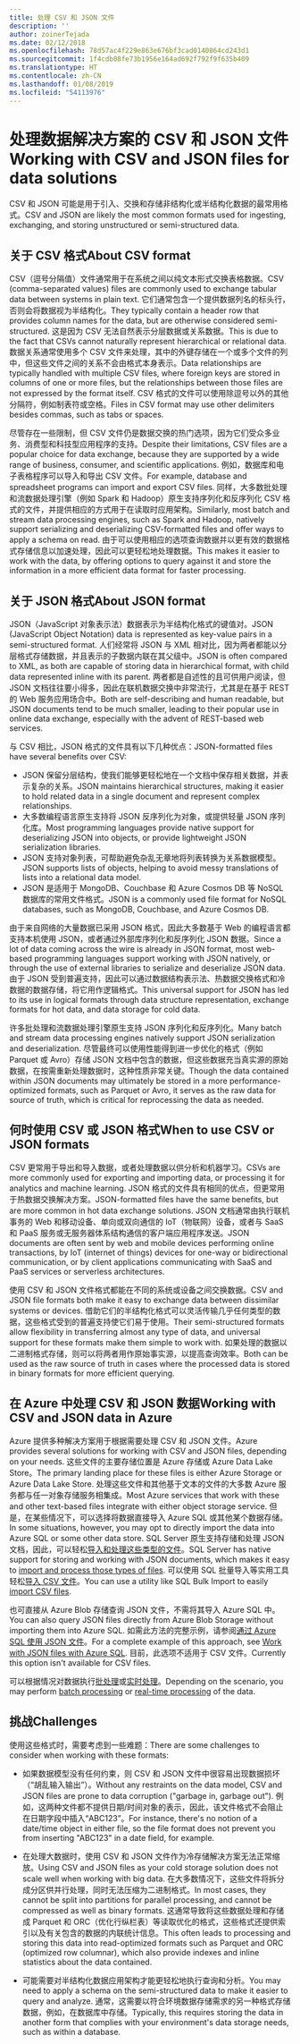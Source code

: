 ```yaml
---
title: 处理 CSV 和 JSON 文件
description: ''
author: zoinerTejada
ms.date: 02/12/2018
ms.openlocfilehash: 78d57ac4f229e863e676bf3cad0140864cd243d1
ms.sourcegitcommit: 1f4cdb08fe73b1956e164ad692f792f9f635b409
ms.translationtype: HT
ms.contentlocale: zh-CN
ms.lasthandoff: 01/08/2019
ms.locfileid: "54113976"
---
```

# <a name="working-with-csv-and-json-files-for-data-solutions"></a><span data-ttu-id="1752e-102">处理数据解决方案的 CSV 和 JSON 文件</span><span class="sxs-lookup"><span data-stu-id="1752e-102">Working with CSV and JSON files for data solutions</span></span>

<span data-ttu-id="1752e-103">CSV 和 JSON 可能是用于引入、交换和存储非结构化或半结构化数据的最常用格式。</span><span class="sxs-lookup"><span data-stu-id="1752e-103">CSV and JSON are likely the most common formats used for ingesting, exchanging, and storing unstructured or semi-structured data.</span></span>

## <a name="about-csv-format"></a><span data-ttu-id="1752e-104">关于 CSV 格式</span><span class="sxs-lookup"><span data-stu-id="1752e-104">About CSV format</span></span>

<span data-ttu-id="1752e-105">CSV（逗号分隔值）文件通常用于在系统之间以纯文本形式交换表格数据。</span><span class="sxs-lookup"><span data-stu-id="1752e-105">CSV (comma-separated values) files are commonly used to exchange tabular data between systems in plain text.</span></span> <span data-ttu-id="1752e-106">它们通常包含一个提供数据列名的标头行，否则会将数据视为半结构化。</span><span class="sxs-lookup"><span data-stu-id="1752e-106">They typically contain a header row that provides column names for the data, but are otherwise considered semi-structured.</span></span> <span data-ttu-id="1752e-107">这是因为 CSV 无法自然表示分层数据或关系数据。</span><span class="sxs-lookup"><span data-stu-id="1752e-107">This is due to the fact that CSVs cannot naturally represent hierarchical or relational data.</span></span> <span data-ttu-id="1752e-108">数据关系通常使用多个 CSV 文件来处理，其中的外键存储在一个或多个文件的列中，但这些文件之间的关系不会由格式本身表示。</span><span class="sxs-lookup"><span data-stu-id="1752e-108">Data relationships are typically handled with multiple CSV files, where foreign keys are stored in columns of one or more files, but the relationships between those files are not expressed by the format itself.</span></span> <span data-ttu-id="1752e-109">CSV 格式的文件可以使用除逗号以外的其他分隔符，例如制表符或空格。</span><span class="sxs-lookup"><span data-stu-id="1752e-109">Files in CSV format may use other delimiters besides commas, such as tabs or spaces.</span></span>

<span data-ttu-id="1752e-110">尽管存在一些限制，但 CSV 文件仍是数据交换的热门选项，因为它们受众多业务、消费型和科技型应用程序的支持。</span><span class="sxs-lookup"><span data-stu-id="1752e-110">Despite their limitations, CSV files are a popular choice for data exchange, because they are supported by a wide range of business, consumer, and scientific applications.</span></span> <span data-ttu-id="1752e-111">例如，数据库和电子表格程序可以导入和导出 CSV 文件。</span><span class="sxs-lookup"><span data-stu-id="1752e-111">For example, database and spreadsheet programs can import and export CSV files.</span></span> <span data-ttu-id="1752e-112">同样，大多数批处理和流数据处理引擎（例如 Spark 和 Hadoop）原生支持序列化和反序列化 CSV 格式的文件，并提供相应的方式用于在读取时应用架构。</span><span class="sxs-lookup"><span data-stu-id="1752e-112">Similarly, most batch and stream data processing engines, such as Spark and Hadoop, natively support serializing and deserializing CSV-formatted files and offer ways to apply a schema on read.</span></span> <span data-ttu-id="1752e-113">由于可以使用相应的选项查询数据并以更有效的数据格式存储信息以加速处理，因此可以更轻松地处理数据。</span><span class="sxs-lookup"><span data-stu-id="1752e-113">This makes it easier to work with the data, by offering options to query against it and store the information in a more efficient data format for faster processing.</span></span>

## <a name="about-json-format"></a><span data-ttu-id="1752e-114">关于 JSON 格式</span><span class="sxs-lookup"><span data-stu-id="1752e-114">About JSON format</span></span>

<span data-ttu-id="1752e-115">JSON（JavaScript 对象表示法）数据表示为半结构化格式的键值对。</span><span class="sxs-lookup"><span data-stu-id="1752e-115">JSON (JavaScript Object Notation) data is represented as key-value pairs in a semi-structured format.</span></span> <span data-ttu-id="1752e-116">人们经常将 JSON 与 XML 相对比，因为两者都能以分层格式存储数据，并且表示的子数据内联在其父级中。</span><span class="sxs-lookup"><span data-stu-id="1752e-116">JSON is often compared to XML, as both are capable of storing data in hierarchical format, with child data represented inline with its parent.</span></span> <span data-ttu-id="1752e-117">两者都是自述性的且可供用户阅读，但 JSON 文档往往要小得多，因此在联机数据交换中非常流行，尤其是在基于 REST 的 Web 服务应用场合中。</span><span class="sxs-lookup"><span data-stu-id="1752e-117">Both are self-describing and human readable, but JSON documents tend to be much smaller, leading to their popular use in online data exchange, especially with the advent of REST-based web services.</span></span>

<span data-ttu-id="1752e-118">与 CSV 相比，JSON 格式的文件具有以下几种优点：</span><span class="sxs-lookup"><span data-stu-id="1752e-118">JSON-formatted files have several benefits over CSV:</span></span>

- <span data-ttu-id="1752e-119">JSON 保留分层结构，使我们能够更轻松地在一个文档中保存相关数据，并表示复杂的关系。</span><span class="sxs-lookup"><span data-stu-id="1752e-119">JSON maintains hierarchical structures, making it easier to hold related data in a single document and represent complex relationships.</span></span>
- <span data-ttu-id="1752e-120">大多数编程语言原生支持将 JSON 反序列化为对象，或提供轻量 JSON 序列化库。</span><span class="sxs-lookup"><span data-stu-id="1752e-120">Most programming languages provide native support for deserializing JSON into objects, or provide lightweight JSON serialization libraries.</span></span>
- <span data-ttu-id="1752e-121">JSON 支持对象列表，可帮助避免杂乱无章地将列表转换为关系数据模型。</span><span class="sxs-lookup"><span data-stu-id="1752e-121">JSON supports lists of objects, helping to avoid messy translations of lists into a relational data model.</span></span>
- <span data-ttu-id="1752e-122">JSON 是适用于 MongoDB、Couchbase 和 Azure Cosmos DB 等 NoSQL 数据库的常用文件格式。</span><span class="sxs-lookup"><span data-stu-id="1752e-122">JSON is a commonly used file format for NoSQL databases, such as MongoDB, Couchbase, and Azure Cosmos DB.</span></span>

<span data-ttu-id="1752e-123">由于来自网络的大量数据已采用 JSON 格式，因此大多数基于 Web 的编程语言都支持本机使用 JSON，或者通过外部库序列化和反序列化 JSON 数据。</span><span class="sxs-lookup"><span data-stu-id="1752e-123">Since a lot of data coming across the wire is already in JSON format, most web-based programming languages support working with JSON natively, or through the use of external libraries to serialize and deserialize JSON data.</span></span> <span data-ttu-id="1752e-124">由于 JSON 受到普遍支持，因此可以通过数据结构表示法、热数据交换格式和冷数据的数据存储，将它用作逻辑格式。</span><span class="sxs-lookup"><span data-stu-id="1752e-124">This universal support for JSON has led to its use in logical formats through data structure representation, exchange formats for hot data, and data storage for cold data.</span></span>

<span data-ttu-id="1752e-125">许多批处理和流数据处理引擎原生支持 JSON 序列化和反序列化。</span><span class="sxs-lookup"><span data-stu-id="1752e-125">Many batch and stream data processing engines natively support JSON serialization and deserialization.</span></span> <span data-ttu-id="1752e-126">尽管最终可以使用性能得到进一步优化的格式（例如 Parquet 或 Avro）存储 JSON 文档中包含的数据，但这些数据充当真实源的原始数据，在按需重新处理数据时，这种性质非常关键。</span><span class="sxs-lookup"><span data-stu-id="1752e-126">Though the data contained within JSON documents may ultimately be stored in a more performance-optimized formats, such as Parquet or Avro, it serves as the raw data for source of truth, which is critical for reprocessing the data as needed.</span></span>

## <a name="when-to-use-csv-or-json-formats"></a><span data-ttu-id="1752e-127">何时使用 CSV 或 JSON 格式</span><span class="sxs-lookup"><span data-stu-id="1752e-127">When to use CSV or JSON formats</span></span>

<span data-ttu-id="1752e-128">CSV 更常用于导出和导入数据，或者处理数据以供分析和机器学习。</span><span class="sxs-lookup"><span data-stu-id="1752e-128">CSVs are more commonly used for exporting and importing data, or processing it for analytics and machine learning.</span></span> <span data-ttu-id="1752e-129">JSON 格式的文件具有相同的优点，但更常用于热数据交换解决方案。</span><span class="sxs-lookup"><span data-stu-id="1752e-129">JSON-formatted files have the same benefits, but are more common in hot data exchange solutions.</span></span> <span data-ttu-id="1752e-130">JSON 文档通常由执行联机事务的 Web 和移动设备、单向或双向通信的 IoT（物联网）设备，或者与 SaaS 和 PaaS 服务或无服务器体系结构通信的客户端应用程序发送。</span><span class="sxs-lookup"><span data-stu-id="1752e-130">JSON documents are often sent by web and mobile devices performing online transactions, by IoT (internet of things) devices for one-way or bidirectional communication, or by client applications communicating with SaaS and PaaS services or serverless architectures.</span></span>

<span data-ttu-id="1752e-131">使用 CSV 和 JSON 文件格式都能在不同的系统或设备之间交换数据。</span><span class="sxs-lookup"><span data-stu-id="1752e-131">CSV and JSON file formats both make it easy to exchange data between dissimilar systems or devices.</span></span> <span data-ttu-id="1752e-132">借助它们的半结构化格式可以灵活传输几乎任何类型的数据，这些格式受到的普遍支持使它们易于使用。</span><span class="sxs-lookup"><span data-stu-id="1752e-132">Their semi-structured formats allow flexibility in transferring almost any type of data, and universal support for these formats make them simple to work with.</span></span> <span data-ttu-id="1752e-133">如果处理的数据以二进制格式存储，则可以将两者用作原始事实源，以提高查询效率。</span><span class="sxs-lookup"><span data-stu-id="1752e-133">Both can be used as the raw source of truth in cases where the processed data is stored in binary formats for more efficient querying.</span></span>

## <a name="working-with-csv-and-json-data-in-azure"></a><span data-ttu-id="1752e-134">在 Azure 中处理 CSV 和 JSON 数据</span><span class="sxs-lookup"><span data-stu-id="1752e-134">Working with CSV and JSON data in Azure</span></span>

<span data-ttu-id="1752e-135">Azure 提供多种解决方案用于根据需要处理 CSV 和 JSON 文件。</span><span class="sxs-lookup"><span data-stu-id="1752e-135">Azure provides several solutions for working with CSV and JSON files, depending on your needs.</span></span> <span data-ttu-id="1752e-136">这些文件的主要存储位置是 Azure 存储或 Azure Data Lake Store。</span><span class="sxs-lookup"><span data-stu-id="1752e-136">The primary landing place for these files is either Azure Storage or Azure Data Lake Store.</span></span> <span data-ttu-id="1752e-137">处理这些文件和其他基于文本的文件的大多数 Azure 服务都与任一对象存储服务相集成。</span><span class="sxs-lookup"><span data-stu-id="1752e-137">Most Azure services that work with these and other text-based files integrate with either object storage service.</span></span> <span data-ttu-id="1752e-138">但是，在某些情况下，可以选择将数据直接导入 Azure SQL 或其他某个数据存储。</span><span class="sxs-lookup"><span data-stu-id="1752e-138">In some situations, however, you may opt to directly import the data into Azure SQL or some other data store.</span></span> <span data-ttu-id="1752e-139">SQL Server 原生支持存储和处理 JSON 文档，因此，可以轻松[导入和处理这些类型的文件](/sql/relational-databases/json/import-json-documents-into-sql-server)。</span><span class="sxs-lookup"><span data-stu-id="1752e-139">SQL Server has native support for storing and working with JSON documents, which makes it easy to [import and process those types of files](/sql/relational-databases/json/import-json-documents-into-sql-server).</span></span> <span data-ttu-id="1752e-140">可以使用 SQL 批量导入等实用工具轻松[导入 CSV 文件](/sql/relational-databases/json/import-json-documents-into-sql-server)。</span><span class="sxs-lookup"><span data-stu-id="1752e-140">You can use a utility like SQL Bulk Import to easily [import CSV files](/sql/relational-databases/json/import-json-documents-into-sql-server).</span></span>

<span data-ttu-id="1752e-141">也可直接从 Azure Blob 存储查询 JSON 文件，不需将其导入 Azure SQL 中。</span><span class="sxs-lookup"><span data-stu-id="1752e-141">You can also query JSON files directly from Azure Blob Storage without importing them into Azure SQL.</span></span> <span data-ttu-id="1752e-142">如需此方法的完整示例，请参阅[通过 Azure SQL 使用 JSON 文件](https://medium.com/@mauridb/work-with-json-files-with-azure-sql-8946f066ddd4)。</span><span class="sxs-lookup"><span data-stu-id="1752e-142">For a complete example of this approach, see [Work with JSON files with Azure SQL](https://medium.com/@mauridb/work-with-json-files-with-azure-sql-8946f066ddd4).</span></span> <span data-ttu-id="1752e-143">目前，此选项不适用于 CSV 文件。</span><span class="sxs-lookup"><span data-stu-id="1752e-143">Currently this option isn't available for CSV files.</span></span>

<span data-ttu-id="1752e-144">可以根据情况对数据执行[批处理](../big-data/batch-processing.md)或[实时处理](../big-data/real-time-processing.md)。</span><span class="sxs-lookup"><span data-stu-id="1752e-144">Depending on the scenario, you may perform [batch processing](../big-data/batch-processing.md) or [real-time processing](../big-data/real-time-processing.md) of the data.</span></span>

## <a name="challenges"></a><span data-ttu-id="1752e-145">挑战</span><span class="sxs-lookup"><span data-stu-id="1752e-145">Challenges</span></span>

<span data-ttu-id="1752e-146">使用这些格式时，需要考虑到一些难题：</span><span class="sxs-lookup"><span data-stu-id="1752e-146">There are some challenges to consider when working with these formats:</span></span>

- <span data-ttu-id="1752e-147">如果数据模型没有任何约束，则 CSV 和 JSON 文件中很容易出现数据损坏（“胡乱输入输出”）。</span><span class="sxs-lookup"><span data-stu-id="1752e-147">Without any restraints on the data model, CSV and JSON files are prone to data corruption ("garbage in, garbage out").</span></span> <span data-ttu-id="1752e-148">例如，这两种文件都不提供日期/时间对象的表示，因此，该文件格式不会阻止在日期字段中插入“ABC123”。</span><span class="sxs-lookup"><span data-stu-id="1752e-148">For instance, there's no notion of a date/time object in either file, so the file format does not prevent you from inserting "ABC123" in a date field, for example.</span></span>

- <span data-ttu-id="1752e-149">在处理大数据时，使用 CSV 和 JSON 文件作为冷存储解决方案无法正常缩放。</span><span class="sxs-lookup"><span data-stu-id="1752e-149">Using CSV and JSON files as your cold storage solution does not scale well when working with big data.</span></span> <span data-ttu-id="1752e-150">在大多数情况下，这些文件将拆分成分区供并行处理，同时无法压缩为二进制格式。</span><span class="sxs-lookup"><span data-stu-id="1752e-150">In most cases, they cannot be split into partitions for parallel processing, and cannot be compressed as well as binary formats.</span></span> <span data-ttu-id="1752e-151">这通常导致将这些数据处理和存储成 Parquet 和 ORC（优化行纵栏表）等读取优化的格式，这些格式还提供索引以及有关包含的数据的内联统计信息。</span><span class="sxs-lookup"><span data-stu-id="1752e-151">This often leads to processing and storing this data into read-optimized formats such as Parquet and ORC (optimized row columnar), which also provide indexes and inline statistics about the data contained.</span></span>

- <span data-ttu-id="1752e-152">可能需要对半结构化数据应用架构才能更轻松地执行查询和分析。</span><span class="sxs-lookup"><span data-stu-id="1752e-152">You may need to apply a schema on the semi-structured data to make it easier to query and analyze.</span></span> <span data-ttu-id="1752e-153">通常，这需要以符合环境数据存储需求的另一种格式存储数据，例如，在数据库中存储。</span><span class="sxs-lookup"><span data-stu-id="1752e-153">Typically, this requires storing the data in another form that complies with your environment's data storage needs, such as within a database.</span></span>
